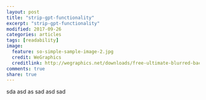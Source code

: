 ```yaml
---
layout: post
title: "strip-gpt-functionality"
excerpt: "strip-gpt-functionality"
modified: 2017-09-26
categories: articles
tags: [readability]
image:
  feature: so-simple-sample-image-2.jpg
  credit: WeGraphics
  creditlink: http://wegraphics.net/downloads/free-ultimate-blurred-background-pack/
comments: true
share: true
---
```

sda asd as sad asd sad 
